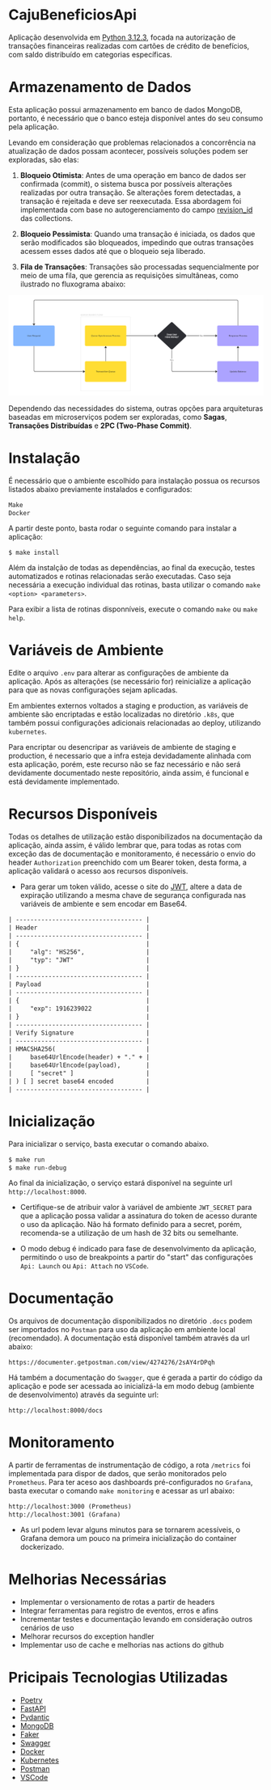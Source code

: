 # CajuBeneficiosApi

Aplicação desenvolvida em [Python 3.12.3](https://python.org), focada na autorização de transações financeiras realizadas com cartões de crédito de benefícios, com saldo distribuído em categorias específicas.

# Armazenamento de Dados

Esta aplicação possui armazenamento em banco de dados MongoDB, portanto, é necessário que o banco esteja disponível antes do seu consumo pela aplicação.

Levando em consideração que problemas relacionados a concorrência na atualização de dados possam acontecer, possíveis soluções podem ser exploradas, são elas:

1. **Bloqueio Otimista**: Antes de uma operação em banco de dados ser confirmada (commit), o sistema busca por possíveis alterações realizadas por outra transação. Se alterações forem detectadas, a transação é rejeitada e deve ser reexecutada. Essa abordagem foi implementada com base no autogerenciamento do campo [revision_id](https://beanie-odm.dev/tutorial/revision) das collections.

2. **Bloqueio Pessimista**: Quando uma transação é iniciada, os dados que serão modificados são bloqueados, impedindo que outras transações acessem esses dados até que o bloqueio seja liberado.

3. **Fila de Transações**: Transações são processadas sequencialmente por meio de uma fila, que gerencia as requisições simultâneas, como ilustrado no fluxograma abaixo:

![Queue-based flow](.docs/queue-based_flow.jpg)

Dependendo das necessidades do sistema, outras opções para arquiteturas baseadas em microserviços podem ser exploradas, como **Sagas**, **Transações Distribuídas** e **2PC (Two-Phase Commit)**.

# Instalação

É necessário que o ambiente escolhido para instalação possua os recursos listados abaixo previamente instalados e configurados:

```
Make
Docker
```

A partir deste ponto, basta rodar o seguinte comando para instalar a aplicação:

```
$ make install
```

Além da instalção de todas as dependências, ao final da execução, testes automatizados e rotinas relacionadas serão executadas. Caso seja necessária a execução individual das rotinas, basta utilizar o comando `make <option> <parameters>`.

Para exibir a lista de rotinas disponníveis, execute o comando `make` ou `make help`.

# Variáveis de Ambiente

Edite o arquivo `.env` para alterar as configurações de ambiente da aplicação. Após as alterações (se necessário for) reinicialize a aplicação para que as novas configurações sejam aplicadas.

Em ambientes externos voltados a staging e production, as variáveis de ambiente são encriptadas e estão localizadas no diretório `.k8s`, que também possui configurações adicionais relacionadas ao deploy, utilizando `kubernetes`.

Para encriptar ou desencripar as variáveis de ambiente de staging e production, é necessario que a infra esteja devidadamente alinhada com esta aplicação, porém, este recurso não se faz necessário e não será devidamente documentado neste repositório, ainda assim, é funcional e está devidamente implementado.

# Recursos Disponíveis

Todas os detalhes de utilização estão disponibilizados na documentação da aplicação, ainda assim, é válido lembrar que, para todas as rotas com exceção das de documentação e monitoramento, é necessário o envio do header `Authorization` preenchido com um Bearer token, desta forma, a aplicação validará o acesso aos recursos disponíveis.

* Para gerar um token válido, acesse o site do [JWT](https://jwt.io), altere a data de expiração utilizando a mesma chave de segurança configurada nas variáveis de ambiente e sem encodar em Base64.

```
| ----------------------------------- |
| Header                              |
| ----------------------------------- |
| {                                   |
|     "alg": "HS256",                 |
|     "typ": "JWT"                    |
| }                                   |
| ----------------------------------- |
| Payload                             |
| ----------------------------------- |
| {                                   |
|     "exp": 1916239022               |
| }                                   |
| ----------------------------------- |
| Verify Signature                    |
| ----------------------------------- |
| HMACSHA256(                         |
|     base64UrlEncode(header) + "." + |
|     base64UrlEncode(payload),       |
|     [ "secret" ]                    |
| ) [ ] secret base64 encoded         |
| ----------------------------------- |
```

# Inicialização

Para inicializar o serviço, basta executar o comando abaixo.

```
$ make run
$ make run-debug
```

Ao final da inicialização, o serviço estará disponível na seguinte url `http://localhost:8000`.

* Certifique-se de atribuir valor à variável de ambiente `JWT_SECRET` para que a aplicação possa validar a assinatura do token de acesso durante o uso da aplicação. Não há formato definido para a secret, porém, recomenda-se a utilização de um hash de 32 bits ou semelhante.

* O modo debug é indicado para fase de desenvolvimento da aplicação, permitindo o uso de breakpoints a partir do "start" das configurações `Api: Launch` ou `Api: Attach` no `VSCode`.

# Documentação

Os arquivos de documentação disponibilizados no diretório `.docs` podem ser importados no `Postman` para uso da aplicação em ambiente local (recomendado). A documentação está disponível também através da url abaixo:

```
https://documenter.getpostman.com/view/4274276/2sAY4rDPqh
```

Há também a documentação do `Swagger`, que é gerada a partir do código da aplicação e pode ser acessada ao inicializá-la em modo debug (ambiente de desenvolvimento) através da seguinte url:

```
http://localhost:8000/docs
```

# Monitoramento

A partir de ferramentas de instrumentação de código, a rota `/metrics` foi implementada para dispor de dados, que serão monitorados pelo `Prometheus`. Para ter aceso aos dashboards pré-configurados no `Grafana`, basta executar o comando `make monitoring` e acessar as url abaixo:

```
http://localhost:3000 (Prometheus)
http://localhost:3001 (Grafana)
```

* As url podem levar alguns minutos para se tornarem acessíveis, o Grafana demora um pouco na primeira inicialização do container dockerizado.

# Melhorias Necessárias

* Implementar o versionamento de rotas a partir de headers
* Integrar ferramentas para registro de eventos, erros e afins
* Incrementar testes e documentação levando em consideração outros cenários de uso
* Melhorar recursos do exception handler
* Implementar uso de cache e melhorias nas actions do github

# Pricipais Tecnologias Utilizadas

* [Poetry](https://python-poetry.org)
* [FastAPI](https://fastapi.tiangolo.com)
* [Pydantic](https://docs.pydantic.dev/latest)
* [MongoDB](https://www.mongodb.com)
* [Faker](https://faker.readthedocs.io/en/master)
* [Swagger](https://swagger.io)
* [Docker](https://docs.docker.com)
* [Kubernetes](https://kubernetes.io/pt-br)
* [Postman](https://www.postman.com)
* [VSCode](https://code.visualstudio.com)
